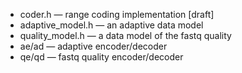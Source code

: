  * coder.h — range coding implementation [draft]
 * adaptive_model.h — an adaptive data model
 * quality_model.h — a data model of the fastq quality 
 * ae/ad — adaptive encoder/decoder
 * qe/qd — fastq quality encoder/decoder
